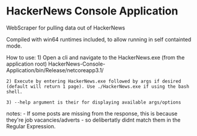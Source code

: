 # HackerNews Console Application
 WebScraper for pulling data out of HackerNews

Compiled with win64 runtimes included, to allow running in self containted mode.

How to use:
    1) Open a cli and navigate to the HackerNews.exe (from the application root) HackerNews-Console-Application/bin/Release/netcoreapp3.1/
    
    2) Execute by entering HackerNews.exe followed by args if desired (default will return 1 page). Use ./HackerNews.exe if using the bash shell. 
    
    3) --help argument is their for displaying available args/options 

notes:
    - If some posts are missing from the response, this is because they're job vacancies/adverts - so delibertatly didnt match them in the Regular Expression.
